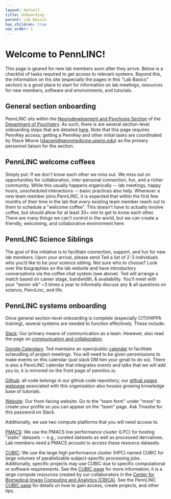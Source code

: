 ```yaml
---
layout: default
title: Onboarding
parent: Lab Basics
has_children: true
nav_order: 1
---
```


# Welcome to PennLINC!

This page is geared for new lab members soon after they arrive. Below is a checklist of tasks required to get access to relevant systems.  Beyond this, the information on ths site (especially the pages in this "Lab Basics" section) is a good place to start for information on lab meetings, resources for new members, software and environments, and tutorials.


## General section onboarding

PennLINC sits within the [Neurodevelopment and Psychosis Section](https://www.med.upenn.edu/bbl/) of the [Department of Psychiatry](https://www.med.upenn.edu/psychiatry/). As such, there is are several section-level onboarding steps that are detailed [here](https://wiki.pmacs.upenn.edu/neuropsych/Administrative). Note that this page requires PennKey access; getting a PennKey and other initial tasks are coordinated by Stace Moore (stacem@pennmedicine.upenn.edu) as the primary personnel liaison  for the section.

## PennLINC welcome coffees

Simply put: If we don't know each other we miss out.  We miss out on opportunities for collaboration, inter-personal connection, fun, and a richer community. While this usually happens organically -- lab meetings, happy hours, unscheduled interactions -- basic practices also help. Whenever a new team member joins PennLINC, it is expected that within the first few months of their time in the lab that *every* existing team member reach out to them to schedule a "welcome coffee". This doesn't have to actually involve coffee, but should allow for at least 30+ min to get to know each other.  There are many things we can't control in the world, but we *can* create a friendly, welcoming, and collaborative environment here.

## PennLINC Science Siblings

The goal of this initiative is to facilitate connection, support, and fun for new lab members. Upon your arrival, please send Ted a list of 2-3 individuals who you’d like to be your science sibling. Not sure who to choose? Look over the biographies on the lab website and have introductory conversations via the coffee chat system (see above). Ted will arrange a match based on career stage, bandwidth, & availability. You’ll meet with your “senior sib” ~3 times a year to informally discuss any & all questions on science, PennLinc, and life. 


## PennLINC systems onboarding

Once general section-level onboarding is complete (especially  CITI/HIPPA training), several systems are needed to function effectively.  These include:

[Slack](pennbbl.slack.com): Our primary means of communication as a team.  However, also read the page on [communication and collaboration](https://pennlinc.github.io/docs/LabHome/CommunicationAndCollaboration/).

[Google Calendars](https://calendar.google.com/calendar/r): Ted maintains an open/public [calendar](https://pennlinc.github.io/docs/LabHome/ProjectMeetings/) to facilitate scheudling of project meetings. You will need to be given persmissions to make events on this calendar (just slack DM him your gmail to do so). There is also a PennLINC calendar that integrates events and talks that we will add you to; it is mirrored on the front page of pennlinc.io.

[Github](https://github.com/PennLINC/): all code belongs in our github code repository; our [github pages webpage](https://pennlinc.github.io/) associated with this organization also houses growing knowledge base of tutorials.

[Website](https://www.pennlinc.io/): Our front-facing website. Go to the "team form" under "more" to create your profile so you can appear on the "team" page. Ask Tinashe for this password on Slack.

Additionally, we use two compute platforms that you will need access to.

[PMACS](https://pennlinc.github.io/docs/pmacs):  We use the PMACS low performance cluster (LPC) for hosting "static" datasets -- e.g., curated datasets as well as processed derivatives.  Lab members need a PMACS accoutn to access these resource datasets.  

[CUBIC](https://pennlinc.github.io/docs/cubic):  We use the large high performance cluster (HPC) named CUBIC for large volumes of parallelizable subject-specific processing jobs. Additionally, specific projects may use CUBIC due to specific computational or software requirements.   See the [CUBIC page](https://www.med.upenn.edu/cbica/cubic.html) for more information; it is a large compute resources created by our collaborators in the [Center for Biomedical Image Computing and Analytics (CBICA)](https://www.med.upenn.edu/cbica/).  See the PennLINC [CUBIC page](https://pennlinc.github.io/docs/cubic) for details on how to gain access, create projects, and other tips.
